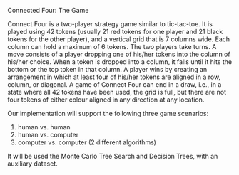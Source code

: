 Connected Four: The Game

Connect Four is a two-player strategy game similar to tic-tac-toe. It is played using 42 tokens
(usually 21 red tokens for one player and 21 black tokens for the other player), and a vertical grid that
is 7 columns wide. Each column can hold a maximum of 6 tokens. The two players take turns. A
move consists of a player dropping one of his/her tokens into the column of his/her choice. When a
token is dropped into a column, it falls until it hits the bottom or the top token in that column. A
player wins by creating an arrangement in which at least four of his/her tokens are aligned in a row,
column, or diagonal. A game of Connect Four can end in a draw, i.e., in a
state where all 42 tokens have been used, the grid is full, but there are not four tokens of either colour
aligned in any direction at any location.


Our implementation will  support the following three game scenarios:
1. human vs. human
2. human vs. computer
3. computer vs. computer (2 different algorithms)

It will be used the Monte Carlo Tree Search and Decision Trees, with an auxiliary dataset.
